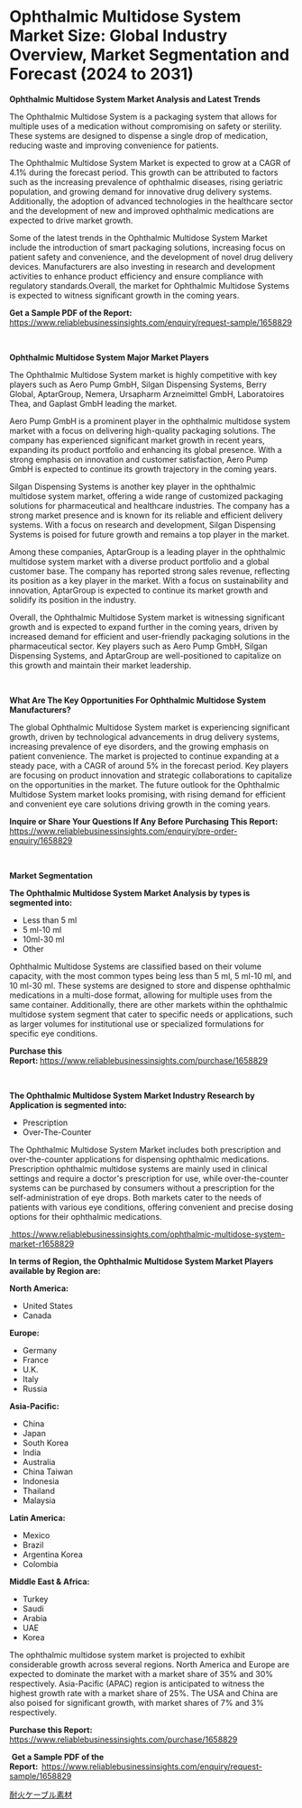 <p><h1>Ophthalmic Multidose System Market Size: Global Industry Overview, Market Segmentation and Forecast (2024 to 2031)</h1></p><p><strong>Ophthalmic Multidose System Market Analysis and Latest Trends</strong></p>
<p><p>The Ophthalmic Multidose System is a packaging system that allows for multiple uses of a medication without compromising on safety or sterility. These systems are designed to dispense a single drop of medication, reducing waste and improving convenience for patients.</p><p>The Ophthalmic Multidose System Market is expected to grow at a CAGR of 4.1% during the forecast period. This growth can be attributed to factors such as the increasing prevalence of ophthalmic diseases, rising geriatric population, and growing demand for innovative drug delivery systems. Additionally, the adoption of advanced technologies in the healthcare sector and the development of new and improved ophthalmic medications are expected to drive market growth.</p><p>Some of the latest trends in the Ophthalmic Multidose System Market include the introduction of smart packaging solutions, increasing focus on patient safety and convenience, and the development of novel drug delivery devices. Manufacturers are also investing in research and development activities to enhance product efficiency and ensure compliance with regulatory standards.Overall, the market for Ophthalmic Multidose Systems is expected to witness significant growth in the coming years.</p></p>
<p><strong>Get a Sample PDF of the Report:&nbsp;</strong> <a href="https://www.reliablebusinessinsights.com/enquiry/request-sample/1658829">https://www.reliablebusinessinsights.com/enquiry/request-sample/1658829</a></p>
<p>&nbsp;</p>
<p><strong>Ophthalmic Multidose System Major Market Players</strong></p>
<p><p>The Ophthalmic Multidose System market is highly competitive with key players such as Aero Pump GmbH, Silgan Dispensing Systems, Berry Global, AptarGroup, Nemera, Ursapharm Arzneimittel GmbH, Laboratoires Thea, and Gaplast GmbH leading the market.</p><p>Aero Pump GmbH is a prominent player in the ophthalmic multidose system market with a focus on delivering high-quality packaging solutions. The company has experienced significant market growth in recent years, expanding its product portfolio and enhancing its global presence. With a strong emphasis on innovation and customer satisfaction, Aero Pump GmbH is expected to continue its growth trajectory in the coming years.</p><p>Silgan Dispensing Systems is another key player in the ophthalmic multidose system market, offering a wide range of customized packaging solutions for pharmaceutical and healthcare industries. The company has a strong market presence and is known for its reliable and efficient delivery systems. With a focus on research and development, Silgan Dispensing Systems is poised for future growth and remains a top player in the market.</p><p>Among these companies, AptarGroup is a leading player in the ophthalmic multidose system market with a diverse product portfolio and a global customer base. The company has reported strong sales revenue, reflecting its position as a key player in the market. With a focus on sustainability and innovation, AptarGroup is expected to continue its market growth and solidify its position in the industry.</p><p>Overall, the Ophthalmic Multidose System market is witnessing significant growth and is expected to expand further in the coming years, driven by increased demand for efficient and user-friendly packaging solutions in the pharmaceutical sector. Key players such as Aero Pump GmbH, Silgan Dispensing Systems, and AptarGroup are well-positioned to capitalize on this growth and maintain their market leadership.</p></p>
<p>&nbsp;</p>
<p><strong>What Are The Key Opportunities For Ophthalmic Multidose System Manufacturers?</strong></p>
<p><p>The global Ophthalmic Multidose System market is experiencing significant growth, driven by technological advancements in drug delivery systems, increasing prevalence of eye disorders, and the growing emphasis on patient convenience. The market is projected to continue expanding at a steady pace, with a CAGR of around 5% in the forecast period. Key players are focusing on product innovation and strategic collaborations to capitalize on the opportunities in the market. The future outlook for the Ophthalmic Multidose System market looks promising, with rising demand for efficient and convenient eye care solutions driving growth in the coming years.</p></p>
<p><strong>Inquire or Share Your Questions If Any Before Purchasing This Report:</strong> <a href="https://www.reliablebusinessinsights.com/enquiry/pre-order-enquiry/1658829">https://www.reliablebusinessinsights.com/enquiry/pre-order-enquiry/1658829</a></p>
<p>&nbsp;</p>
<p><strong>Market Segmentation</strong></p>
<p><strong>The Ophthalmic Multidose System Market Analysis by types is segmented into:</strong></p>
<p><ul><li>Less than 5 ml</li><li>5 ml-10 ml</li><li>10ml-30 ml</li><li>Other</li></ul></p>
<p><p>Ophthalmic Multidose Systems are classified based on their volume capacity, with the most common types being less than 5 ml, 5 ml-10 ml, and 10 ml-30 ml. These systems are designed to store and dispense ophthalmic medications in a multi-dose format, allowing for multiple uses from the same container. Additionally, there are other markets within the ophthalmic multidose system segment that cater to specific needs or applications, such as larger volumes for institutional use or specialized formulations for specific eye conditions.</p></p>
<p><strong>Purchase this Report:&nbsp;</strong><a href="https://www.reliablebusinessinsights.com/purchase/1658829">https://www.reliablebusinessinsights.com/purchase/1658829</a></p>
<p>&nbsp;</p>
<p><strong>The Ophthalmic Multidose System Market Industry Research by Application is segmented into:</strong></p>
<p><ul><li>Prescription</li><li>Over-The-Counter</li></ul></p>
<p><p>The Ophthalmic Multidose System Market includes both prescription and over-the-counter applications for dispensing ophthalmic medications. Prescription ophthalmic multidose systems are mainly used in clinical settings and require a doctor's prescription for use, while over-the-counter systems can be purchased by consumers without a prescription for the self-administration of eye drops. Both markets cater to the needs of patients with various eye conditions, offering convenient and precise dosing options for their ophthalmic medications.</p></p>
<p><a href="https://www.reliablebusinessinsights.com/ophthalmic-multidose-system-market-r1658829">&nbsp;https://www.reliablebusinessinsights.com/ophthalmic-multidose-system-market-r1658829</a></p>
<p><strong>In terms of Region, the Ophthalmic Multidose System Market Players available by Region are:</strong></p>
<p>
    <p> <strong> North America: </strong>
        <ul>
            <li>United States</li>
            <li>Canada</li>
        </ul>
        </p> 
    <p> <strong> Europe: </strong>
        <ul>
            <li>Germany</li>
            <li>France</li>
            <li>U.K.</li>
            <li>Italy</li>
            <li>Russia</li>
        </ul>
        </p> 
    <p> <strong> Asia-Pacific: </strong>
        <ul>
            <li>China</li>
            <li>Japan</li>
            <li>South Korea</li>
            <li>India</li>
            <li>Australia</li>
            <li>China Taiwan</li>
            <li>Indonesia</li>
            <li>Thailand</li>
            <li>Malaysia</li>
        </ul>
        </p> 
    <p> <strong> Latin America: </strong>
        <ul>
            <li>Mexico</li>
            <li>Brazil</li>
            <li>Argentina Korea</li>
            <li>Colombia</li>
        </ul>
        </p> 
    <p> <strong> Middle East & Africa: </strong>
        <ul>
            <li>Turkey</li>
            <li>Saudi</li>
            <li>Arabia</li>
            <li>UAE</li>
            <li>Korea</li>
        </ul>
    </p>
    </p>
<p><p>The ophthalmic multidose system market is projected to exhibit considerable growth across several regions. North America and Europe are expected to dominate the market with a market share of 35% and 30% respectively. Asia-Pacific (APAC) region is anticipated to witness the highest growth rate with a market share of 25%. The USA and China are also poised for significant growth, with market shares of 7% and 3% respectively.</p></p>
<p><strong>Purchase this Report: </strong><a href="https://www.reliablebusinessinsights.com/purchase/1658829">https://www.reliablebusinessinsights.com/purchase/1658829</a></p>
<p>&nbsp;<strong>Get a Sample PDF of the Report:&nbsp;&nbsp;</strong><a href="https://www.reliablebusinessinsights.com/enquiry/request-sample/1658829">https://www.reliablebusinessinsights.com/enquiry/request-sample/1658829</a></p>
<p><strong></strong></p>
<p><p><a href="https://github.com/SkylarDaniel70/Market-Research-Report-List-1/blob/main/602676596115.md">耐火ケーブル素材</a></p></p>